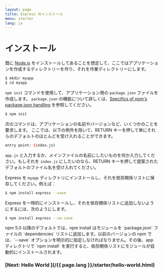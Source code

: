 ```yaml
---
layout: page
title: Express のインストール
menu: starter
lang: ja
---
```


# インストール

既に [Node.js](https://nodejs.org/) をインストールしてあることを想定して、ここではアプリケーションを作成するディレクトリーを作り、それを作業ディレクトリーにします。

```sh
$ mkdir myapp
$ cd myapp
```

`npm init` コマンドを使用して、アプリケーション用の `package.json` ファイルを作成します。
`package.json` の機能について詳しくは、[Specifics of npm's package.json handling](https://docs.npmjs.com/files/package.json) を参照してください。

```sh
$ npm init
```

次のコマンドは、アプリケーションの名前やバージョンなど、いくつかのことを要求します。
ここでは、以下の例外を除いて、RETURN キーを押して単にそれらのデフォルトのほとんどを受け入れることができます。

```sh
entry point: (index.js)
```

`app.js` と入力するか、メインファイルの名前にしたいものを何か入力してください。もしそれを `index.js` にしたいのなら、RETURN キーを押して提案されたデフォルトのファイル名を受け入れてください。

Express を `myapp` ディレクトリにインストールし、それを依存関係リストに保存してください。例えば：

```sh
$ npm install express --save
```

Express を一時的にインストールし、それを依存関係リストに追加しないようにするには、次のようにします。

```sh
$ npm install express --no-save
```

<div class="doc-box doc-info" markdown="1">
npm 5.0 以降のデフォルトでは、npm install はモジュールを `package.json` ファイルの `dependencies` リストに追加します。以前のバージョンの npm では、`--save` オプションを明示的に指定しなければなりません。その後、app ディレクトリで `npm install` を実行すると、依存関係リストにモジュールが自動的にインストールされます。
</div>

### [Next: Hello World ](/{{ page.lang }}/starter/hello-world.html)
